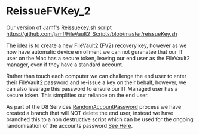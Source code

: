 # ReissueFVKey_2

Our version of Jamf's Reissuekey.sh script https://github.com/jamf/FileVault2_Scripts/blob/master/reissueKey.sh

The idea is to create a new FileVault2 (FV2) recovery key, however as we now have automatic device enrollment we can not guranatee that our IT user on the Mac has a secure token, leaving our end user as the FileVault2 manager, even if they have a standard account.  

Rather than touch each computer we can challenge the end user to enter their FileVault2 password and re-issue a key on their behalf, however, we can also leverage this password to ensure our IT Managed user has a secure token. This simplifies our reliance on the end user.  

As part of the D8 Services [RandomAccountPassword](https://github.com/D8Services/RandomAccountPassword) process we have created a branch that will NOT delete the end user, instead we have branched this to a non destructive script which can be used for the ongoing randomisation of the accounts password [See Here](https://github.com/D8Services/RandomAccountPassword/tree/DoNotEraseUser).  


